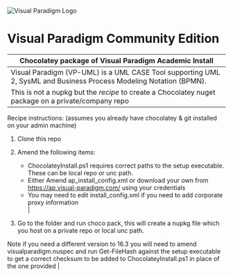 ![Visual Paradigm Logo](https://cdn.rawgit.com/gsmitheidw/visualparadigm-ce/8df28b64/visualparadigm-icon.png "Visual Paradigm")
# Visual Paradigm Community Edition

| Chocolatey package of Visual Paradigm Academic Install |
| ------------------------------------------------------- |
| Visual Paradigm (VP-UML) is a UML CASE Tool supporting UML 2, SysML and Business Process Modeling Notation (BPMN). |
| This is not a nupkg but the *recipe* to create a Chocolatey nuget package on a private/company repo |
 

 Recipe instructions:  (assumes you already have chocolatey & git installed on your admin machine) <br>
 1. Clone this repo  <br>
 2. Amend the following items: <br>

	* ChocolateyInstall.ps1 requires correct paths to the setup executable. These can be local repo or unc path. <br>
	* Either Amend ap_install_config.xml or download your own from https://ap.visual-paradigm.com/ using your credentials <br> 
 	* You may need to edit install_config.xml if you need to add corporate proxy information <br>  |
 3. Go to the folder and run choco pack, this will create a nupkg file which you host on a private repo or local unc path. 

Note if you need a different version to 16.3 you will need to amend visualparadigm.nuspec and run Get-FileHash against the setup executable to get a correct checksum to be added to  ChocolateyInstall.ps1 in place of the one provided |

